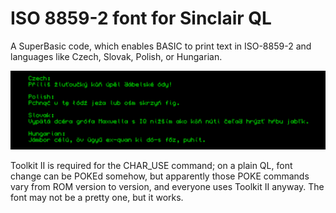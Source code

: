 # ISO 8859-2 font for Sinclair QL

A SuperBasic code, which enables BASIC to print text in ISO-8859-2 and languages like Czech, Slovak, Polish, or Hungarian.

![Example texts in CZ, SK, PL and HU](example.png)

Toolkit II is required for the CHAR_USE command; on a plain QL, font change can be POKEd somehow, but apparently those POKE commands vary from ROM version to version, and everyone uses Toolkit II anyway. The font may not be a pretty one, but it works.
